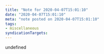 ```yaml
---
title: "Note for 2020-04-07T15:01:10"
date: "2020-04-07T15:01:10"
meta: "note posted on 2020-04-07T15:01:10"
tags:
- miscellaneous
syndicationTargets: 
---
```

undefined
